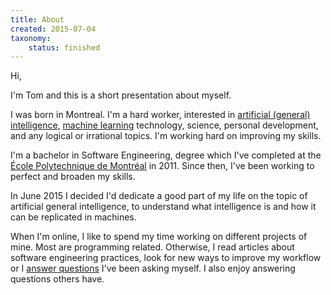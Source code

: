 ```yaml
---
title: About
created: 2015-07-04
taxonomy:
    status: finished
---
```


Hi,

I'm Tom and this is a short presentation about myself.

I was born in Montreal. I'm a hard worker, interested in [artificial (general) intelligence](../agi/README.md), [machine learning](../machine-learning/README.md) technology, science, personal development, and any logical or irrational topics. I'm working hard on improving my skills.

I'm a bachelor in Software Engineering, degree which I've completed at the [École Polytechnique de Montréal](https://polymtl.ca/) in 2011. Since then, I've been working to perfect and broaden my skills.

In June 2015 I decided I'd dedicate a good part of my life on the topic of artificial general intelligence, to understand what intelligence is and how it can be replicated in machines.

When I'm online, I like to spend my time working on different projects of mine. Most are programming related. Otherwise, I read articles about software engineering practices, look for new ways to improve my workflow or I [answer questions](../questions/article.md) I've been asking myself. I also enjoy answering questions others have.
